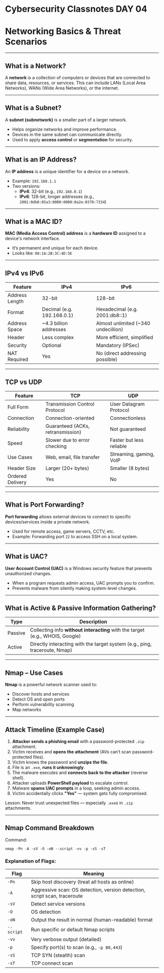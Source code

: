 # Cybersecurity Classnotes DAY 04
#  Networking Basics & Threat Scenarios

---

## What is a Network?
A **network** is a collection of computers or devices that are connected to share data, resources, or services. This can include LANs (Local Area Networks), WANs (Wide Area Networks), or the internet.

---

##  What is a Subnet?
A **subnet (subnetwork)** is a smaller part of a larger network.
- Helps organize networks and improve performance.
- Devices in the same subnet can communicate directly.
- Used to apply **access control** or **segmentation** for security.

---

##  What is an IP Address?
An **IP address** is a unique identifier for a device on a network.
- Example: `192.168.1.1`
- Two versions:
  - **IPv4**: 32-bit (e.g., `192.168.0.1`)  
  - **IPv6**: 128-bit, longer addresses (e.g., `2001:0db8:85a3:0000:0000:8a2e:0370:7334`)

---

##  What is a MAC ID?
**MAC (Media Access Control) address** is a **hardware ID** assigned to a device's network interface.
- It’s permanent and unique for each device.
- Looks like: `00:1A:2B:3C:4D:5E`

---

##  IPv4 vs IPv6

| Feature         | IPv4                     | IPv6                                  |
|----------------|--------------------------|----------------------------------------|
| Address Length | 32-bit                   | 128-bit                                |
| Format         | Decimal (e.g. 192.168.0.1) | Hexadecimal (e.g. 2001:db8::1)         |
| Address Space  | ~4.3 billion addresses   | Almost unlimited (~340 undecillion)   |
| Header         | Less complex             | More efficient, simplified             |
| Security       | Optional                 | Mandatory (IPSec)                      |
| NAT Required   | Yes                      | No (direct addressing possible)        |

---

##  TCP vs UDP

| Feature               | TCP                                       | UDP                                  |
|----------------------|-------------------------------------------|--------------------------------------|
| Full Form            | Transmission Control Protocol             | User Datagram Protocol               |
| Connection           | Connection-oriented                        | Connectionless                       |
| Reliability          | Guaranteed (ACKs, retransmission)         | Not guaranteed                       |
| Speed                | Slower due to error checking               | Faster but less reliable             |
| Use Cases            | Web, email, file transfer                  | Streaming, gaming, VoIP              |
| Header Size          | Larger (20+ bytes)                         | Smaller (8 bytes)                    |
| Ordered Delivery     | Yes                                        | No                                   |

---

##  What is Port Forwarding?
**Port forwarding** allows external devices to connect to specific devices/services inside a private network.
- Used for remote access, game servers, CCTV, etc.
- Example: Forwarding port `22` to access SSH on a local system.

---

##  What is UAC?
**User Account Control (UAC)** is a Windows security feature that prevents unauthorized changes.
- When a program requests admin access, UAC prompts you to confirm.
- Prevents malware from silently making system-level changes.

---

##  What is Active & Passive Information Gathering?

| Type      | Description                                                                 |
|-----------|-----------------------------------------------------------------------------|
| Passive   | Collecting info **without interacting** with the target (e.g., WHOIS, Google) |
| Active    | Directly interacting with the target system (e.g., ping, traceroute, Nmap)     |

---

##  Nmap – Use Cases
**Nmap** is a powerful network scanner used to:
- Discover hosts and services
- Detect OS and open ports
- Perform vulnerability scanning
- Map networks

---

##  Attack Timeline (Example Case)

1. **Attacker sends a phishing email** with a password-protected `.zip` attachment.
2. Victim receives and **opens the attachment** (AVs can’t scan password-protected files).
3. Victim knows the password and **unzips the file**.
4. File is an `.exe`, **runs it unknowingly**.
5. The malware executes and **connects back to the attacker** (reverse shell).
6. Attacker uploads **PowerShell payload** to escalate control.
7. Malware **spams UAC prompts** in a loop, seeking admin access.
8. Victim accidentally clicks **"Yes"** — system gets fully compromised.

 Lesson: Never trust unexpected files — especially `.exe`s in `.zip` attachments.

---

##  Nmap Command Breakdown

Command:

```
nmap -Pn -A -sV -O -oN --script -vv -p -sS -sT
```

###  Explanation of Flags:
| Flag       | Meaning                                                                 |
|------------|-------------------------------------------------------------------------|
| `-Pn`      | Skip host discovery (treat all hosts as online)                         |
| `-A`       | Aggressive scan: OS detection, version detection, script scan, traceroute |
| `-sV`      | Detect service versions                                                 |
| `-O`       | OS detection                                                            |
| `-oN`      | Output the result in normal (human-readable) format                     |
| `--script` | Run specific or default Nmap scripts                                    |
| `-vv`      | Very verbose output (detailed)                                          |
| `-p`       | Specify port(s) to scan (e.g., `-p 80,443`)                             |
| `-sS`      | TCP SYN (stealth) scan                                                  |
| `-sT`      | TCP connect scan                                                        |
